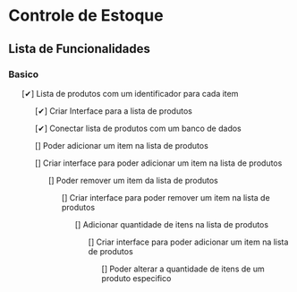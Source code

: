 <h1>Controle de Estoque</h1>

<h2>Lista de Funcionalidades</h2>

### Basico
<ul>[✔] Lista de produtos com um identificador para cada item
<ul>[✔] Criar Interface para a lista de produtos</ul>
<ul>[✔] Conectar lista de produtos com um banco de dados</ul>
<ul>[] Poder adicionar um item na lista de produtos</ul>
<ul>[] Criar interface para poder adicionar um item na lista de produtos
<ul>[] Poder remover um item da lista de produtos
<ul>[] Criar interface para poder remover um item na lista de produtos
<ul>[] Adicionar quantidade de itens na lista de produtos 
<ul>[] Criar interface para poder adicionar um item na lista de produtos
<ul>[] Poder alterar a quantidade de itens de um produto especifico




